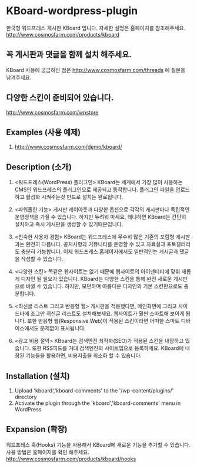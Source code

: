 KBoard-wordpress-plugin
=======================

한국형 워드프레스 게시판 KBoard 입니다.
자세한 설명은 홈페이지를 참조해주세요.
http://www.cosmosfarm.com/products/kboard


꼭 게시판과 댓글을 함께 설치 해주세요.
--------------------------------------

KBoard 사용에 궁금하신 점은 http://www.cosmosfarm.com/threads 에 질문을 남겨주세요.


다양한 스킨이 준비되어 있습니다.
--------------------------------------

http://www.cosmosfarm.com/wpstore



Examples (사용 예제)
--------------------

1. http://www.cosmosfarm.com/demo/kboard/



Description (소개)
------------------

1. <워드프레스(WordPress) 플러그인>
KBoard는 세계에서 가장 많이 사용하는 CMS인 워드프레스의 플러그인으로 제공되고 동작합니다. 플러그인 파일을 업로드하고 활성화 시켜주는것 만드로 설치는 완료됩니다.

2. <파워풀한 기능>
게시판 레이아웃과 다양한 옵션으로 각각의 게시판마다 독립적인 운영정책을 가질 수 있습니다. 하지만 두려워 마세요, 왜냐하면 KBoard는 간단히 설치하고 즉시 게시판을 생성할 수 있기때문입니다.

3. <친숙한 사용자 경험>
KBoard는 워드프레스에 무수히 많은 기존의 포럼형 게시판과는 완전히 다릅니다. 공지사항과 커뮤니티를 운영할 수 있고 자료실과 포토갤러리도 충분히 가능합니다. 이제 워드프레스 홈페이지에서도 일반적인는 게시글과 댓글을 작성할 수 있습니다.

4. <다양한 스킨>
똑같은 웹사이트는 없기 때문에 웹사이트의 아이덴티티에 맞춰 새롭게 디자인 될 필요가 있습니다. KBoard는 다양한 스킨을 통해 완전 새로운 게시판으로 바뀔 수 있습니다. 하지만, 모던하며 아름다운 디자인의 기본 스킨만으로도 충분합니다.

5. <최신글 리스트 그리고 반응형 웹>
게시판을 적용했다면, 메인화면에 그리고 사이드바에 조그만 최신글 리스트도 설치해보세요. 웹사이트가 훨씬 스마트해 보이게 됩니다. 또한 반응형 웹(Responsive Web)이 적용된 스킨이라면 어떠한 스마트 디바이스에서도 문제없이 표시됩니다.

6. <광고 비용 절약>
KBoard는 검색엔진 최적화(SEO)가 적용된 스킨을 내장하고 있습니다. 또한 RSS피드를 거대 검색엔진의 사이트맵으로 등록하세요. KBoard에 내장된 기능들을 활용하면, 비용지출을 최소화 할 수 있습니다.



Installation (설치)
-------------------

1. Upload 'kboard','kboard-comments' to the '/wp-content/plugins/' directory
2. Activate the plugin through the 'kboard','kboard-comments' menu in WordPress



Expansion (확장)
-------------------

워드프레스 훅(Hooks) 기능을 사용해서 KBoard에 새로운 기능을 추가할 수 있습니다.
사용 방법은 홈페이지를 확인 해주세요.
http://www.cosmosfarm.com/products/kboard/hooks